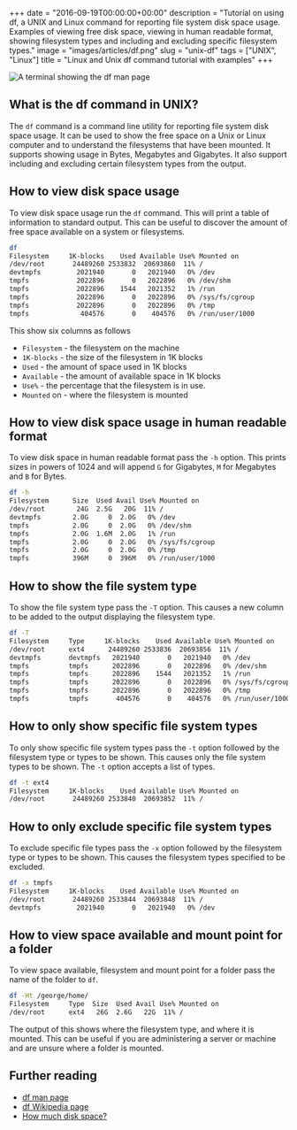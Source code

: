 +++
date = "2016-09-19T00:00:00+00:00"
description = "Tutorial on using df, a UNIX and Linux command for reporting file system disk space usage. Examples of viewing free disk space, viewing in human readable format, showing filesystem types and including and excluding specific filesystem types."
image = "images/articles/df.png"
slug = "unix-df"
tags = ["UNIX", "Linux"]
title = "Linux and Unix df command tutorial with examples"
+++

![A terminal showing the df man page][2]

## What is the df command in UNIX?

The `df` command is a command line utility for reporting file system disk space
usage. It can be used to show the free space on a Unix or Linux computer and to
understand the filesystems that have been mounted. It supports showing usage in
Bytes, Megabytes and Gigabytes. It also support including and excluding certain
filesystem types from the output.

## How to view disk space usage

To view disk space usage run the `df` command. This will print a table of
information to standard output. This can be useful to discover the amount of
free space available on a system or filesystems.

```sh
df
Filesystem     1K-blocks    Used Available Use% Mounted on
/dev/root       24489260 2533832  20693860  11% /
devtmpfs         2021940       0   2021940   0% /dev
tmpfs            2022896       0   2022896   0% /dev/shm
tmpfs            2022896    1544   2021352   1% /run
tmpfs            2022896       0   2022896   0% /sys/fs/cgroup
tmpfs            2022896       0   2022896   0% /tmp
tmpfs             404576       0    404576   0% /run/user/1000
```

This show six columns as follows

- `Filesystem` - the filesystem on the machine
- `1K-blocks` - the size of the filesystem in 1K blocks
- `Used` - the amount of space used in 1K blocks
- `Available` - the amount of available space in 1K blocks
- `Use%` - the percentage that the filesystem is in use.
- `Mounted` on - where the filesystem is mounted

## How to view disk space usage in human readable format

To view disk space in human readable format pass the `-h` option. This prints
sizes in powers of 1024 and will append `G` for Gigabytes, `M` for Megabytes and
`B` for Bytes.

```sh
df -h
Filesystem      Size  Used Avail Use% Mounted on
/dev/root        24G  2.5G   20G  11% /
devtmpfs        2.0G     0  2.0G   0% /dev
tmpfs           2.0G     0  2.0G   0% /dev/shm
tmpfs           2.0G  1.6M  2.0G   1% /run
tmpfs           2.0G     0  2.0G   0% /sys/fs/cgroup
tmpfs           2.0G     0  2.0G   0% /tmp
tmpfs           396M     0  396M   0% /run/user/1000
```

## How to show the file system type

To show the file system type pass the `-T` option. This causes a new column to
be added to the output displaying the filesystem type.

```sh
df -T
Filesystem     Type     1K-blocks    Used Available Use% Mounted on
/dev/root      ext4      24489260 2533836  20693856  11% /
devtmpfs       devtmpfs   2021940       0   2021940   0% /dev
tmpfs          tmpfs      2022896       0   2022896   0% /dev/shm
tmpfs          tmpfs      2022896    1544   2021352   1% /run
tmpfs          tmpfs      2022896       0   2022896   0% /sys/fs/cgroup
tmpfs          tmpfs      2022896       0   2022896   0% /tmp
tmpfs          tmpfs       404576       0    404576   0% /run/user/1000
```

## How to only show specific file system types

To only show specific file system types pass the `-t` option followed by the
filesystem type or types to be shown. This causes only the file system types to
be shown. The `-t` option accepts a list of types.

```sh
df -t ext4
Filesystem     1K-blocks    Used Available Use% Mounted on
/dev/root       24489260 2533840  20693852  11% /
```

## How to only exclude specific file system types

To exclude specific file types pass the `-x` option followed by the filesystem
type or types to be shown. This causes the filesystem types specified to be
excluded.

```sh
df -x tmpfs
Filesystem     1K-blocks    Used Available Use% Mounted on
/dev/root       24489260 2533844  20693848  11% /
devtmpfs         2021940       0   2021940   0% /dev
```

## How to view space available and mount point for a folder

To view space available, filesystem and mount point for a folder pass the name
of the folder to `df`.

```sh
df -Ht /george/home/
Filesystem     Type  Size  Used Avail Use% Mounted on
/dev/root      ext4   26G  2.6G   22G  11% /
```

The output of this shows where the filesystem type, and where it is mounted.
This can be useful if you are administering a server or machine and are unsure
where a folder is mounted.

## Further reading

- [df man page][1]
- [df Wikipedia page][3]
- [How much disk space?][4]

[1]: http://linux.die.net/man/1/df
[2]: /images/articles/df.png "Linux and Unix df command"
[3]: https://en.wikipedia.org/wiki/Df_(Unix)
[4]: http://docstore.mik.ua/orelly/unix3/upt/ch15_08.htm
